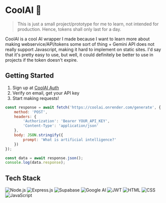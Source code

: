 # CoolAI 🚀
> This is just a small project/prototype for me to learn, not intended for production. Hence, tokens shall only last for a day.

CoolAI is a cool AI wrapper I made because I want to learn more about making webservice/API/tokens some sort of thing + Gemini API does not really support Javascript, making it hard to implement on static sites. I'd say that it's pretty easy to use, but well, it could definitely be better to use in projects if the token doesn't expire.

## Getting Started

1. Sign up at [CoolAI Auth](https://codingkatty.github.io/coolai/auth)
2. Verify on email, get your API key
3. Start making requests!

```javascript
const response = await fetch('https://coolai.onrender.com/generate', {
    method: 'POST',
    headers: {
        'Authorization': 'Bearer YOUR_API_KEY',
        'Content-Type': 'application/json'
    },
    body: JSON.stringify({
        prompt: 'What is artificial intelligence?'
    })
});

const data = await response.json();
console.log(data.response);
```

## Tech Stack

![Node.js](https://img.shields.io/badge/Node.js-43853D?style=for-the-badge&logo=node.js&logoColor=white)
![Express.js](https://img.shields.io/badge/Express.js-404D59?style=for-the-badge)
![Supabase](https://img.shields.io/badge/Supabase-3ECF8E?style=for-the-badge&logo=supabase&logoColor=white)
![Google AI](https://img.shields.io/badge/Google_AI-4285F4?style=for-the-badge&logo=google&logoColor=white)
![JWT](https://img.shields.io/badge/JWT-000000?style=for-the-badge&logo=JSON%20web%20tokens&logoColor=white)
![HTML](https://img.shields.io/badge/HTML5-E34F26?style=for-the-badge&logo=html5&logoColor=white)
![CSS](https://img.shields.io/badge/CSS3-1572B6?style=for-the-badge&logo=css3&logoColor=white)
![JavaScript](https://img.shields.io/badge/JavaScript-F7DF1E?style=for-the-badge&logo=javascript&logoColor=black)
